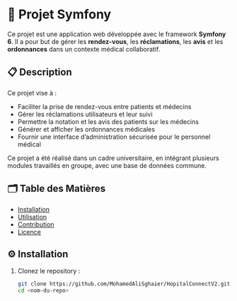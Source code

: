 # 🧩 Projet Symfony

Ce projet est une application web développée avec le framework **Symfony 6**. Il a pour but de gérer les **rendez-vous**, les **réclamations**, les **avis** et les **ordonnances** dans un contexte médical collaboratif.

## 📋 Description

Ce projet vise à :
- Faciliter la prise de rendez-vous entre patients et médecins
- Gérer les réclamations utilisateurs et leur suivi
- Permettre la notation et les avis des patients sur les médecins
- Générer et afficher les ordonnances médicales
- Fournir une interface d’administration sécurisée pour le personnel médical

Ce projet a été réalisé dans un cadre universitaire, en intégrant plusieurs modules travaillés en groupe, avec une base de données commune.

## 🗂️ Table des Matières

- [Installation](#installation)
- [Utilisation](#utilisation)
- [Contribution](#contribution)
- [Licence](#licence)

## ⚙️ Installation

1. Clonez le repository :
   ```bash
   git clone https://github.com/MohamedAliSghaier/HopitalConnectV2.git
   cd <nom-du-repo>

